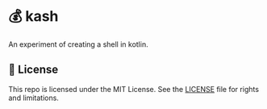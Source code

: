 # 💰 kash

An experiment of creating a shell in kotlin.

## 📄 License

This repo is licensed under the MIT License. See the [LICENSE](LICENSE.md) file for rights and limitations.
